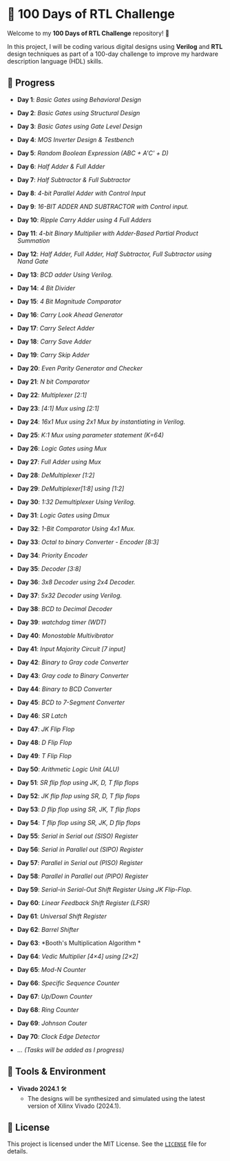 # 🚀 100 Days of RTL Challenge

Welcome to my **100 Days of RTL Challenge** repository! 🎉

In this project, I will be coding various digital designs using **Verilog** and **RTL** design techniques as part of a 100-day challenge to improve my hardware description language (HDL) skills.

## 📅 Progress

- **Day 1**: *Basic Gates using Behavioral Design*
- **Day 2**: *Basic Gates using Structural Design*
- **Day 3**: *Basic Gates using Gate Level Design*
- **Day 4**: *MOS Inverter Design & Testbench*  
- **Day 5**: *Random Boolean Expression (ABC + A'C' + D)* 
- **Day 6**: *Half Adder & Full Adder*  
- **Day 7**: *Half Subtractor & Full Subtractor*
- **Day 8**: *4-bit Parallel Adder with Control Input*
- **Day 9**: *16-BIT ADDER AND SUBTRACTOR with Control input.*
- **Day 10**: *Ripple Carry Adder using 4 Full Adders*
- **Day 11**: *4-bit Binary Multiplier with Adder-Based Partial Product Summation*
- **Day 12**: *Half Adder, Full Adder, Half Subtractor, Full Subtractor using Nand Gate*
- **Day 13**: *BCD adder Using Verilog.*
- **Day 14**: *4 Bit Divider*
- **Day 15**: *4 Bit Magnitude Comparator*
- **Day 16**: *Carry Look Ahead Generator*
- **Day 17**: *Carry Select Adder*
- **Day 18**: *Carry Save Adder*
- **Day 19**: *Carry Skip Adder*
- **Day 20**: *Even Parity Generator and Checker*
- **Day 21**: *N bit Comparator*
- **Day 22**: *Multiplexer [2:1]*
- **Day 23**: *[4:1] Mux using [2:1]*
- **Day 24**: *16x1 Mux using 2x1 Mux by instantiating in Verilog.*
- **Day 25**: *K:1 Mux using parameter statement (K=64)*
- **Day 26**: *Logic Gates using Mux*
- **Day 27**: *Full Adder using Mux*
- **Day 28**: *DeMultiplexer [1:2]*
- **Day 29**: *DeMultiplexer[1:8] using [1:2]*
- **Day 30**: *1:32 Demultiplexer Using Verilog.*
- **Day 31**: *Logic Gates using Dmux*
- **Day 32**: *1-Bit Comparator Using 4x1 Mux.*
- **Day 33**: *Octal to binary Converter - Encoder [8:3]*
- **Day 34**: *Priority Encoder*
- **Day 35**: *Decoder [3:8]*
- **Day 36**: *3x8 Decoder using 2x4 Decoder.*
- **Day 37**: *5x32 Decoder using Verilog.*
- **Day 38**: *BCD to Decimal Decoder*
- **Day 39**: *watchdog timer (WDT)*
- **Day 40**: *Monostable Multivibrator*
- **Day 41**: *Input Majority Circuit [7 input]*
- **Day 42**: *Binary to Gray code Converter*
- **Day 43**: *Gray code to Binary Converter*
- **Day 44**: *Binary to BCD Converter*
- **Day 45**: *BCD to 7-Segment Converter*
- **Day 46**: *SR Latch*
- **Day 47**: *JK Flip Flop*
- **Day 48**: *D Flip Flop*
- **Day 49**: *T Flip Flop*
- **Day 50**: *Arithmetic Logic Unit (ALU)*
- **Day 51**: *SR flip flop using JK, D, T flip flops*
- **Day 52**: *JK flip flop using SR, D, T flip flops*
- **Day 53**: *D flip flop using SR, JK, T flip flops*
- **Day 54**: *T flip flop using SR, JK, D flip flops*
- **Day 55**: *Serial in Serial out (SISO) Register*
- **Day 56**: *Serial in Parallel out (SIPO) Register*
- **Day 57**: *Parallel in Serial out (PISO) Register*
- **Day 58**: *Parallel in Parallel out (PIPO) Register*
- **Day 59**: *Serial-in Serial-Out Shift Register Using JK Flip-Flop.*
- **Day 60**: *Linear Feedback Shift Register (LFSR)*
- **Day 61**: *Universal Shift Register*
- **Day 62**: *Barrel Shifter*
- **Day 63**: *Booth's Multiplication Algorithm *
- **Day 64**: *Vedic Multiplier [4×4] using [2×2]*
- **Day 65**: *Mod-N Counter*
- **Day 66**: *Specific Sequence Counter*
- **Day 67**: *Up/Down Counter*
- **Day 68**: *Ring Counter*
- **Day 69**: *Johnson Couter*
- **Day 70**: *Clock Edge Detector*

- *... (Tasks will be added as I progress)*

## 🔧 Tools & Environment

- **Vivado 2024.1** 🛠️
  - The designs will be synthesized and simulated using the latest version of Xilinx Vivado (2024.1).

## 📜 License

This project is licensed under the MIT License. See the [`LICENSE`](https://github.com/ItzzInfinity/100-days-of-RTL/tree/main?tab=MIT-1-ov-file) file for details.

